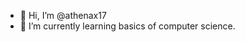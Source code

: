 - 👋 Hi, I’m @athenax17
- 🌱 I’m currently learning basics of computer science.

<!---
athenax17/athenax17 is a ✨ special ✨ repository because its `README.md` (this file) appears on your GitHub profile.
You can click the Preview link to take a look at your changes.
--->
